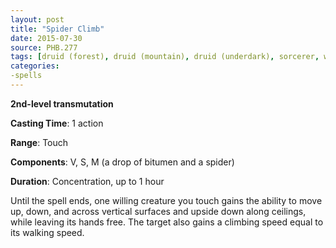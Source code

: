 ```yaml
---
layout: post
title: "Spider Climb"
date: 2015-07-30
source: PHB.277
tags: [druid (forest), druid (mountain), druid (underdark), sorcerer, warlock, wizard, level2, transmutation]
categories:
-spells
---
```


**2nd-level transmutation**

**Casting Time**: 1 action

**Range**: Touch

**Components**: V, S, M (a drop of bitumen and a spider)

**Duration**: Concentration, up to 1 hour

Until the spell ends, one willing creature you touch gains the ability to move up, down, and across vertical surfaces and upside down along ceilings, while leaving its hands free. The target also gains a climbing speed equal to its walking speed.
